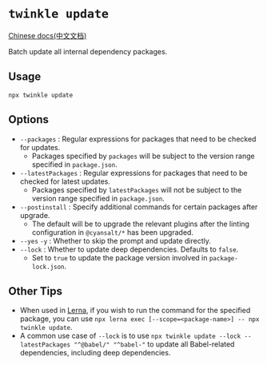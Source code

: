 # `twinkle update`

[Chinese docs(中文文档)](./update-zh.md)

Batch update all internal dependency packages.

## Usage

```shell
npx twinkle update
```

## Options

- `--packages` : Regular expressions for packages that need to be checked for updates.
  - Packages specified by `packages` will be subject to the version range specified in `package.json`.
- `--latestPackages` : Regular expressions for packages that need to be checked for latest updates.
  - Packages specified by `latestPackages` will not be subject to the version range specified in `package.json`.
- `--postinstall` : Specify additional commands for certain packages after upgrade.
  - The default will be to upgrade the relevant plugins after the linting configuration in `@cyansalt/*` has been upgraded.
- `--yes` `-y` : Whether to skip the prompt and update directly.
- `--lock` : Whether to update deep dependencies. Defaults to `false`.
  - Set to `true` to update the package version involved in `package-lock.json`.

## Other Tips

- When used in [Lerna](https://www.npmjs.com/package/lerna), if you wish to run the command for the specified package, you can use `npx lerna exec [--scope=<package-name>] -- npx twinkle update`.
- A common use case of `--lock` is to use `npx twinkle update --lock --latestPackages "^@babel/" "^babel-"` to update all Babel-related dependencies, including deep dependencies.
